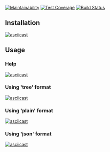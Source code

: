 [![Maintainability](https://api.codeclimate.com/v1/badges/a99a88d28ad37a79dbf6/maintainability)](https://codeclimate.com/github/codeclimate/codeclimate/maintainability)
[![Test Coverage](https://api.codeclimate.com/v1/badges/a99a88d28ad37a79dbf6/test_coverage)](https://codeclimate.com/github/codeclimate/codeclimate/test_coverage)
[![Build Status](https://travis-ci.org/Eugene-94/project-lvl2-s463.svg?branch=master)](https://travis-ci.org/Eugene-94/project-lvl2-s463)

## Installation
[![asciicast](https://asciinema.org/a/h8xaLyKRl4gSn5A8Lrwh3gkTI.svg)](https://asciinema.org/a/h8xaLyKRl4gSn5A8Lrwh3gkTI)

## Usage
### Help
[![asciicast](https://asciinema.org/a/LAWDUydOWqLh92LhTUVHt1B2Z.svg)](https://asciinema.org/a/LAWDUydOWqLh92LhTUVHt1B2Z)

### Using 'tree' format
[![asciicast](https://asciinema.org/a/QaBaOChNQD2lHxA1yLqxtbpTK.svg)](https://asciinema.org/a/QaBaOChNQD2lHxA1yLqxtbpTK)

### Using 'plain' format
[![asciicast](https://asciinema.org/a/6ZkG1rRkx3ObnI5pTUvsLmoLv.svg)](https://asciinema.org/a/6ZkG1rRkx3ObnI5pTUvsLmoLv)

### Using 'json' format
[![asciicast](https://asciinema.org/a/AaDy4oeSVcw8FJPyMOXDbxfwT.svg)](https://asciinema.org/a/AaDy4oeSVcw8FJPyMOXDbxfwT)
